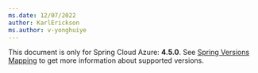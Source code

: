 ```yaml
---
ms.date: 12/07/2022
author: KarlErickson
ms.author: v-yonghuiye
---
```


This document is only for Spring Cloud Azure: **4.5.0**. See [Spring Versions Mapping](https://github.com/Azure/azure-sdk-for-java/wiki/Spring-Versions-Mapping) to get more information about supported versions.
